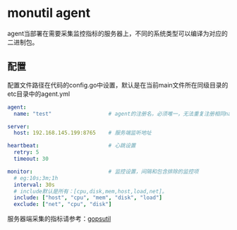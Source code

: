 # monutil agent

agent当部署在需要采集监控指标的服务器上，不同的系统类型可以编译为对应的二进制包。

## 配置

配置文件路径在代码的config.go中设置，默认是在当前main文件所在同级目录的etc目录中的agent.yml

```yaml
agent:
  name: "test"                  # agent的注册名，必须唯一，无法重复注册相同name的agent。

server:
  host: 192.168.145.199:8765    # 服务端监听地址

heartbeat:                      # 心跳设置
  retry: 5  
  timeout: 30

monitor:                        # 监控设置，间隔和包含排除的监控项
  # eg:10s;3m;1h
  interval: 30s
  # include默认是所有：[cpu,disk,mem,host,load,net]。
  include: ["host", "cpu", "mem", "disk", "load"]
  exclude: ["net", "cpu", "disk"]

```

服务器端采集的指标请参考：[gopsutil](https://pkg.go.dev/github.com/shirou/gopsutil/v3#section-readme)